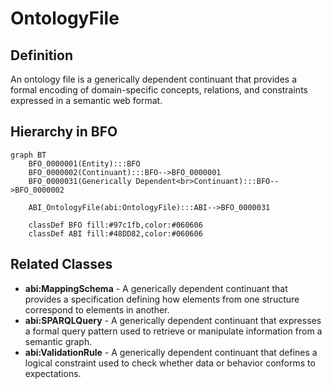 # OntologyFile

## Definition
An ontology file is a generically dependent continuant that provides a formal encoding of domain-specific concepts, relations, and constraints expressed in a semantic web format.

## Hierarchy in BFO
```mermaid
graph BT
    BFO_0000001(Entity):::BFO
    BFO_0000002(Continuant):::BFO-->BFO_0000001
    BFO_0000031(Generically Dependent<br>Continuant):::BFO-->BFO_0000002
    
    ABI_OntologyFile(abi:OntologyFile):::ABI-->BFO_0000031
    
    classDef BFO fill:#97c1fb,color:#060606
    classDef ABI fill:#48DD82,color:#060606
```

## Related Classes
- **abi:MappingSchema** - A generically dependent continuant that provides a specification defining how elements from one structure correspond to elements in another.
- **abi:SPARQLQuery** - A generically dependent continuant that expresses a formal query pattern used to retrieve or manipulate information from a semantic graph.
- **abi:ValidationRule** - A generically dependent continuant that defines a logical constraint used to check whether data or behavior conforms to expectations. 